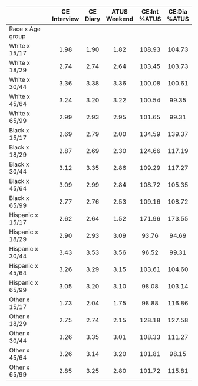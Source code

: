 
|                      | CE<br>Interview |  CE<br>Diary | ATUS<br>Weekend | CE:Int<br>%ATUS | CE:Dia<br>%ATUS |
| -------------------- | :----------: | :----------: | :----------: | :----------: | :----------: |
| Race x Age group     |              |              |              |              |              |
| White x 15/17        |         1.98 |         1.90 |         1.82 |       108.93 |       104.73 |
| White x 18/29        |         2.74 |         2.74 |         2.64 |       103.45 |       103.73 |
| White x 30/44        |         3.36 |         3.38 |         3.36 |       100.08 |       100.61 |
| White x 45/64        |         3.24 |         3.20 |         3.22 |       100.54 |        99.35 |
| White x 65/99        |         2.99 |         2.93 |         2.95 |       101.65 |        99.31 |
| Black x 15/17        |         2.69 |         2.79 |         2.00 |       134.59 |       139.37 |
| Black x 18/29        |         2.87 |         2.69 |         2.30 |       124.66 |       117.19 |
| Black x 30/44        |         3.12 |         3.35 |         2.86 |       109.29 |       117.27 |
| Black x 45/64        |         3.09 |         2.99 |         2.84 |       108.72 |       105.35 |
| Black x 65/99        |         2.77 |         2.76 |         2.53 |       109.16 |       108.72 |
| Hispanic x 15/17     |         2.62 |         2.64 |         1.52 |       171.96 |       173.55 |
| Hispanic x 18/29     |         2.90 |         2.93 |         3.09 |        93.76 |        94.69 |
| Hispanic x 30/44     |         3.43 |         3.53 |         3.56 |        96.52 |        99.31 |
| Hispanic x 45/64     |         3.26 |         3.29 |         3.15 |       103.61 |       104.60 |
| Hispanic x 65/99     |         3.05 |         3.20 |         3.10 |        98.08 |       103.14 |
| Other x 15/17        |         1.73 |         2.04 |         1.75 |        98.88 |       116.86 |
| Other x 18/29        |         2.75 |         2.74 |         2.15 |       128.18 |       127.58 |
| Other x 30/44        |         3.26 |         3.35 |         3.01 |       108.33 |       111.27 |
| Other x 45/64        |         3.26 |         3.14 |         3.20 |       101.81 |        98.15 |
| Other x 65/99        |         2.85 |         3.25 |         2.80 |       101.72 |       115.81 |

